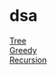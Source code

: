 # dsa
[Tree](./Tree/Tree.md)  
[Greedy](./Greedy/Greedy.md)  
[Recursion](./Recursion/Recursion.md)  
